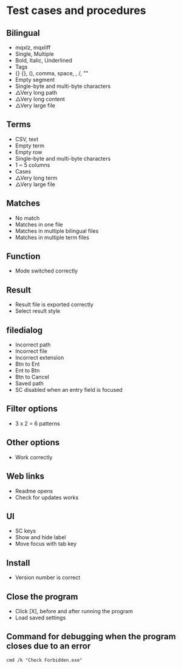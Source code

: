 # Test cases and procedures

## Bilingual
- mqxlz, mqxliff
- Single, Multiple
- Bold, Italic, Underlined
- Tags
- {} {}, (), comma, space, \, /, ""
- Empty segment
- Single-byte and multi-byte characters
- △Very long path
- △Very long content
- △Very large file

## Terms
- CSV, text
- Empty term
- Empty row
- Single-byte and multi-byte characters
- 1 ~ 5 columns
- Cases
- △Very long term
- △Very large file

## Matches
- No match
- Matches in one file
- Matches in multiple bilingual files
- Matches in multiple term files

## Function
- Mode switched correctly

## Result
- Result file is exported correctly
- Select result style

## filedialog
- Incorrect path
- Incorrect file
- Incorrect extension
- Btn to Ent
- Ent to Btn
- Btn to Cancel
- Saved path
- SC disabled when an entry field is focused

## Filter options
- 3 x 2 = 6 patterns

## Other options
- Work correctly

## Web links
- Readme opens
- Check for updates works

## UI
- SC keys
- Show and hide label
- Move focus with tab key

## Install
- Version number is correct

## Close the program
- Click [X], before and after running the program
- Load saved settings

## Command for debugging when the program closes due to an error
`
cmd /k "Check Forbidden.exe"
`